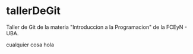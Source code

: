 # tallerDeGit

Taller de Git de la materia "Introduccion a la Programacion" de la FCEyN - UBA.

cualquier cosa
hola
